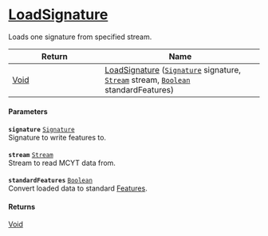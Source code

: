 # [LoadSignature](./Svc2004Loader--LoadSignature.md)

Loads one signature from specified stream.

| Return<div><a href="#"><img width=375></a></div> | Name<div><a href="#"><img width=525></a></div> | 
| --- | --- | 
| [Void](https://docs.microsoft.com/en-us/dotnet/api/System.Void) | [LoadSignature](./Svc2004Loader--LoadSignature.md) ([`Signature`](./../../Signature.md) signature, [`Stream`](https://docs.microsoft.com/en-us/dotnet/api/System.IO.Stream) stream, [`Boolean`](https://docs.microsoft.com/en-us/dotnet/api/System.Boolean) standardFeatures) | 


#### Parameters
**`signature`**  [`Signature`](./../../Signature.md)<br>Signature to write features to.<br><br>**`stream`**  [`Stream`](https://docs.microsoft.com/en-us/dotnet/api/System.IO.Stream)<br>Stream to read MCYT data from.<br><br>**`standardFeatures`**  [`Boolean`](https://docs.microsoft.com/en-us/dotnet/api/System.Boolean)<br>Convert loaded data to standard [Features](https://github.com/hargitomi97/sigstat/blob/master/docs/md/SigStat/Common/Features.md).
#### Returns
[Void](https://docs.microsoft.com/en-us/dotnet/api/System.Void)<br>
